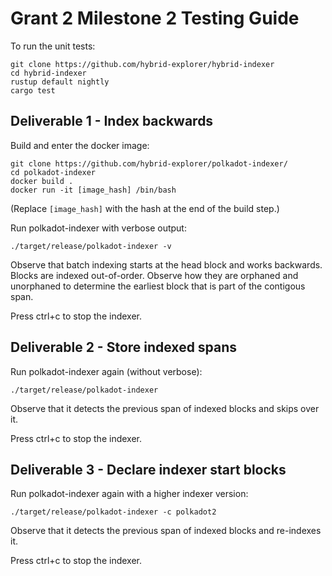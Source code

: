 # Grant 2 Milestone 2 Testing Guide

To run the unit tests:

```
git clone https://github.com/hybrid-explorer/hybrid-indexer
cd hybrid-indexer
rustup default nightly
cargo test
```

## Deliverable 1 - Index backwards

Build and enter the docker image:

```
git clone https://github.com/hybrid-explorer/polkadot-indexer/
cd polkadot-indexer
docker build .
docker run -it [image_hash] /bin/bash
```

(Replace `[image_hash]` with the hash at the end of the build step.)

Run polkadot-indexer with verbose output:

```
./target/release/polkadot-indexer -v
```

Observe that batch indexing starts at the head block and works backwards. Blocks are indexed out-of-order. Observe how they are orphaned and unorphaned to determine the earliest block that is part of the contigous span.

Press ctrl+c to stop the indexer.

## Deliverable 2 - Store indexed spans

Run polkadot-indexer again (without verbose):

```
./target/release/polkadot-indexer  
```

Observe that it detects the previous span of indexed blocks and skips over it.

Press ctrl+c to stop the indexer.

## Deliverable 3 - Declare indexer start blocks

Run polkadot-indexer again with a higher indexer version:

```
./target/release/polkadot-indexer -c polkadot2
```

Observe that it detects the previous span of indexed blocks and re-indexes it.

Press ctrl+c to stop the indexer.
